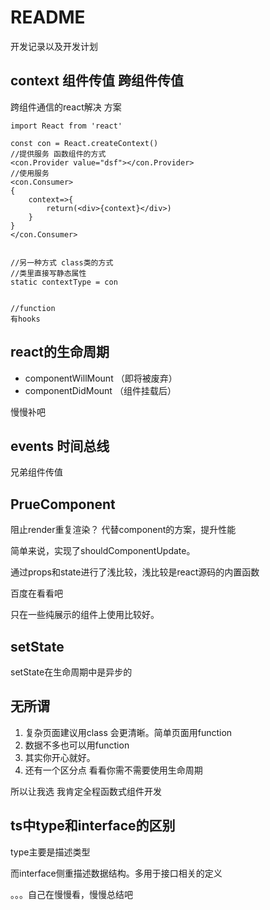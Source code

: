 # README

开发记录以及开发计划

## context 组件传值 跨组件传值

跨组件通信的react解决 方案

```tsx
import React from 'react'

const con = React.createContext()
//提供服务 函数组件的方式
<con.Provider value="dsf"></con.Provider>
//使用服务
<con.Consumer>
{
	context=>{
		return(<div>{context}</div>)
	}
}
</con.Consumer>


//另一种方式 class类的方式
//类里直接写静态属性
static contextType = con


//function
有hooks
```

## react的生命周期

- componentWillMount （即将被废弃）
- componentDidMount （组件挂载后）

慢慢补吧

## events 时间总线

兄弟组件传值

## PrueComponent

阻止render重复渲染？ 代替component的方案，提升性能

简单来说，实现了shouldComponentUpdate。

通过props和state进行了浅比较，浅比较是react源码的内置函数

百度在看看吧

只在一些纯展示的组件上使用比较好。

## setState

setState在生命周期中是异步的

## 无所谓

1. 复杂页面建议用class 会更清晰。简单页面用function
2. 数据不多也可以用function
3. 其实你开心就好。
4. 还有一个区分点 看看你需不需要使用生命周期

所以让我选 我肯定全程函数式组件开发



## ts中type和interface的区别

type主要是描述类型

而interface侧重描述数据结构。多用于接口相关的定义

。。。自己在慢慢看，慢慢总结吧
